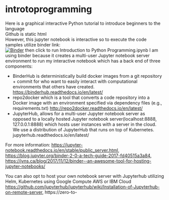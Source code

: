 # introtoprogramming
Here is a graphical interactive Python tutorial to introduce beginners to the language <br />
Github is static html <br />
However, this jupyter notebook is interactive so to execute the code samples utilize binder link: <br />
[![Binder](https://mybinder.org/badge_logo.svg)](https://mybinder.org/v2/gh/compscicoach/introtoprogramming/master) then click to run Introduction to Python Programming.ipynb
I am using binder because it creates a multi-user Jupyter notebook server environment to run my interactive notebook which has a back end of three components:<br />
- BinderHub is deterministically build docker images from a git repository + commit for who want to easily interact with computational environments that others have created. https://binderhub.readthedocs.io/en/latest/<br />
- repo2docker which is a tool that converts a code repository into a Docker image with an environment specified via dependency files (e.g., requirements.txt) http://repo2docker.readthedocs.io/en/latest/<br />
- JupyterHub, allows for a multi-user Jupyter notebook server as opposed to a locally hosted Jupyter notebook server(localhost:8888, 127.0.0.1:8888) which hosts user instances with a server in the cloud. We use a distribution of JupyterHub that runs on top of Kubernetes. jupyterhub.readthedocs.io/en/latest/<br />

For more information: https://jupyter-notebook.readthedocs.io/en/stable/public_server.html, https://blog.jupyter.org/binder-2-0-a-tech-guide-2017-fd40515a3a84, https://jvns.ca/blog/2017/11/12/binder--an-awesome-tool-for-hosting-jupyter-notebooks/

You can also opt to host your own notebook server with Jupyterhub utilizing Helm, Kubernetes using Google Compute AWS or IBM Cloud https://github.com/jupyterhub/jupyterhub/wiki/Installation-of-Jupyterhub-on-remote-server, https://zero-to-

